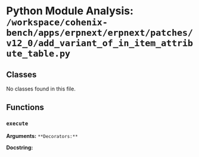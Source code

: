 # Python Module Analysis: `/workspace/cohenix-bench/apps/erpnext/erpnext/patches/v12_0/add_variant_of_in_item_attribute_table.py`

## Classes

No classes found in this file.


## Functions

### `execute`
**Arguments:** ``
**Decorators:** ``

**Docstring:**
```

```

